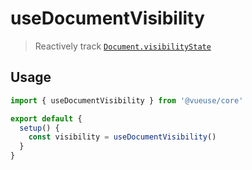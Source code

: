 # useDocumentVisibility

> Reactively track [`Document.visibilityState`](https://developer.mozilla.org/en-US/docs/Web/API/Document/visibilityState)

## Usage

```js
import { useDocumentVisibility } from '@vueuse/core'

export default {
  setup() {
    const visibility = useDocumentVisibility()
  }
}
```
